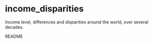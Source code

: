 # income_disparities
Income level, differences and disparities around the world, over several decades.

README

